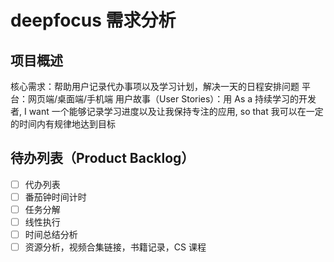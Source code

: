 # deepfocus 需求分析

## 项目概述

核心需求：帮助用户记录代办事项以及学习计划，解决一天的日程安排问题
平台：网页端/桌面端/手机端
用户故事（User Stories）：用 As a 持续学习的开发者, I want 一个能够记录学习进度以及让我保持专注的应用, so that 我可以在一定的时间内有规律地达到目标

## 待办列表（Product Backlog）

- [ ] 代办列表
- [ ] 番茄钟时间计时
- [ ] 任务分解
- [ ] 线性执行
- [ ] 时间总结分析
- [ ] 资源分析，视频合集链接，书籍记录，CS 课程
